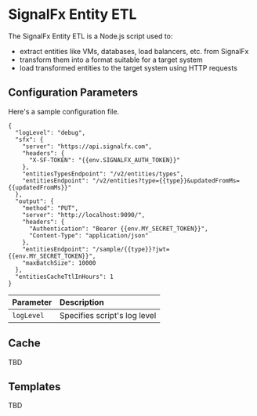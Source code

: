 # SignalFx Entity ETL

The SignalFx Entity ETL is a Node.js script used to:
 * extract entities like VMs, databases, load balancers, etc. from SignalFx
 * transform them into a format suitable for a target system
 * load transformed entities to the target system using HTTP requests

## Configuration Parameters

Here's a sample configuration file.

```$json
{
  "logLevel": "debug",
  "sfx": {
    "server": "https://api.signalfx.com",
    "headers": {
      "X-SF-TOKEN": "{{env.SIGNALFX_AUTH_TOKEN}}"
    },
    "entitiesTypesEndpoint": "/v2/entities/types",
    "entitiesEndpoint": "/v2/entities?type={{type}}&updatedFromMs={{updatedFromMs}}"
  },
  "output": {
    "method": "PUT",
    "server": "http://localhost:9090/",
    "headers": {
      "Authentication": "Bearer {{env.MY_SECRET_TOKEN}}",
      "Content-Type": "application/json"
    },
    "entitiesEndpoint": "/sample/{{type}}?jwt={{env.MY_SECRET_TOKEN}}",
    "maxBatchSize": 10000
  },
  "entitiesCacheTtlInHours": 1
}
```

| Parameter | Description |
| :--- | :--- |
| `logLevel` | Specifies script's log level |

## Cache

TBD

## Templates

TBD
